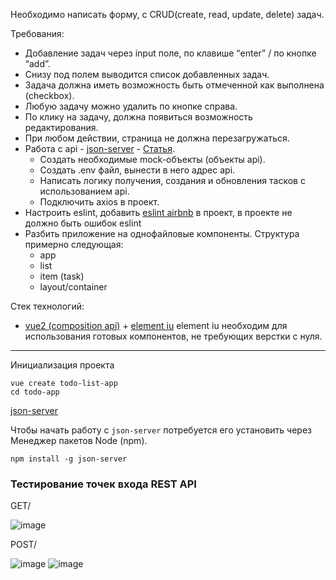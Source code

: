 Необходимо написать форму, с CRUD(create, read, update, delete) задач.

Требования:

 - Добавление задач через input поле, по клавише “enter” / по кнопке “add”.
 - Снизу под полем выводится список добавленных задач.
 - Задача должна иметь возможность быть отмеченной как выполнена (checkbox).
 - Любую задачу можно удалить по кнопке справа.
 - По клику на задачу, должна появиться возможность редактирования.
 - При любом действии, страница не должна перезагружаться.
 - Работа с api  - [json-server](https://github.com/typicode/json-server) - [Статья](https://code.tutsplus.com/ru/tutorials/fake-rest-api-up-and-running-using-json-server--cms-27871).
     - Создать необходимые mock-объекты (объекты api).
     - Создать .env файл, вынести в него адрес api.
     - Написать логику получения, создания и обновления тасков с использованием api.
     - Подключить axios в проект.
 - Настроить eslint, добавить [eslint airbnb](https://www.npmjs.com/package/@vue/eslint-config-airbnb) в проект, в проекте не должно быть ошибок eslint
 - Разбить приложение на однофайловые компоненты. Структура примерно следующая:
     - app
     - list
     - item (task)
     - layout/container

Стек технологий:
 - [vue2 (composition api)](https://vuejs.org/) + [element iu](https://element.eleme.io)
element iu необходим для использования готовых компонентов, не требующих верстки с нуля.

<hr>

Инициализация проекта
```
vue create todo-list-app
cd todo-app
```

[json-server](https://code.tutsplus.com/ru/fake-rest-api-up-and-running-using-json-server--cms-27871t)

Чтобы начать работу с `json-server` потребуется его установить через Менеджер пакетов Node (npm).
```
npm install -g json-server
```

### Тестирование точек входа REST API
GET/ 

![image](https://github.com/user-attachments/assets/af5d5267-19e6-4098-9be1-76e7e0f61385)

POST/

![image](https://github.com/user-attachments/assets/e0a1fd79-4983-4ad9-854f-c059e4474d70)
![image](https://github.com/user-attachments/assets/8a35f56f-42b6-4370-b226-cb9a7a6f3730)



